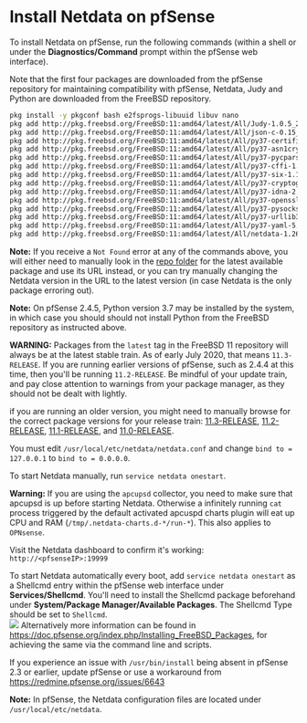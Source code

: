 <!--
---
title: "Install Netdata on pfSense"
custom_edit_url: https://github.com/netdata/netdata/edit/master/packaging/installer/methods/pfsense.md
---
-->

# Install Netdata on pfSense

To install Netdata on pfSense, run the following commands (within a shell or under the **Diagnostics/Command** prompt
within the pfSense web interface).

Note that the first four packages are downloaded from the pfSense repository for maintaining compatibility with pfSense,
Netdata, Judy and Python are downloaded from the FreeBSD repository.

```sh
pkg install -y pkgconf bash e2fsprogs-libuuid libuv nano
pkg add http://pkg.freebsd.org/FreeBSD:11:amd64/latest/All/Judy-1.0.5_2.txz
pkg add http://pkg.freebsd.org/FreeBSD:11:amd64/latest/All/json-c-0.15_1.txz
pkg add http://pkg.freebsd.org/FreeBSD:11:amd64/latest/All/py37-certifi-2020.6.20.txz
pkg add http://pkg.freebsd.org/FreeBSD:11:amd64/latest/All/py37-asn1crypto-1.3.0.txz
pkg add http://pkg.freebsd.org/FreeBSD:11:amd64/latest/All/py37-pycparser-2.20.txz
pkg add http://pkg.freebsd.org/FreeBSD:11:amd64/latest/All/py37-cffi-1.14.3.txz
pkg add http://pkg.freebsd.org/FreeBSD:11:amd64/latest/All/py37-six-1.15.0.txz
pkg add http://pkg.freebsd.org/FreeBSD:11:amd64/latest/All/py37-cryptography-2.6.1.txz
pkg add http://pkg.freebsd.org/FreeBSD:11:amd64/latest/All/py37-idna-2.8.txz
pkg add http://pkg.freebsd.org/FreeBSD:11:amd64/latest/All/py37-openssl-19.0.0.txz
pkg add http://pkg.freebsd.org/FreeBSD:11:amd64/latest/All/py37-pysocks-1.7.1.txz
pkg add http://pkg.freebsd.org/FreeBSD:11:amd64/latest/All/py37-urllib3-1.25.7,1.txz
pkg add http://pkg.freebsd.org/FreeBSD:11:amd64/latest/All/py37-yaml-5.3.1.txz
pkg add http://pkg.freebsd.org/FreeBSD:11:amd64/latest/All/netdata-1.26.0.txz
```

**Note:** If you receive a `Not Found` error at any of the commands above, you will either need to manually look
in the [repo folder](http://pkg.freebsd.org/FreeBSD:11:amd64/latest/All/) for the latest available package and use its
URL instead, or you can try manually changing the Netdata version in the URL to the latest version
(in case Netdata is the only package erroring out).

**Note:** On pfSense 2.4.5, Python version 3.7 may be installed by the system, in which case you should should not install Python from the FreeBSD repository as instructed above.

**WARNING:** Packages from the `latest` tag in the FreeBSD 11 repository will always be at the latest stable train. As of early July 2020, that means `11.3-RELEASE`. If you are running earlier versions of pfSense, such as 2.4.4 at this time, then you'll be running `11.2-RELEASE`. Be mindful of your update train, and pay close attention to warnings from your package manager, as they should not be dealt with lightly.

if you are running an older version, you might need to manually browse for the correct package versions for your release train: [11.3-RELEASE](http://pkg.freebsd.org/FreeBSD:11:amd64/release_3/), [11.2-RELEASE](http://pkg.freebsd.org/FreeBSD:11:amd64/release_2/), [11.1-RELEASE](http://pkg.freebsd.org/FreeBSD:11:amd64/release_1/), and [11.0-RELEASE](http://pkg.freebsd.org/FreeBSD:11:amd64/release_0/).

You must edit `/usr/local/etc/netdata/netdata.conf` and change `bind to = 127.0.0.1` to `bind to = 0.0.0.0`.

To start Netdata manually, run `service netdata onestart`.

**Warning:** If you are using the `apcupsd` collector, you need to make sure that apcupsd is up before starting Netdata. Otherwise a infinitely running `cat` process triggered by the default activated apcuspd charts plugin will eat up CPU and RAM (`/tmp/.netdata-charts.d-*/run-*`). This also applies to `OPNsense`.

Visit the Netdata dashboard to confirm it's working: `http://<pfsenseIP>:19999`

To start Netdata automatically every boot, add `service netdata onestart` as a Shellcmd entry within the pfSense web
interface under **Services/Shellcmd**. You'll need to install the Shellcmd package beforehand under **System/Package
Manager/Available Packages**. The Shellcmd Type should be set to `Shellcmd`.  
![](https://i.imgur.com/wcKiPe1.png) Alternatively more information can be found in
<https://doc.pfsense.org/index.php/Installing_FreeBSD_Packages>, for achieving the same via the command line and
scripts.

If you experience an issue with `/usr/bin/install` being absent in pfSense 2.3 or earlier, update pfSense or use a
workaround from <https://redmine.pfsense.org/issues/6643>  

**Note:** In pfSense, the Netdata configuration files are located under `/usr/local/etc/netdata`.
